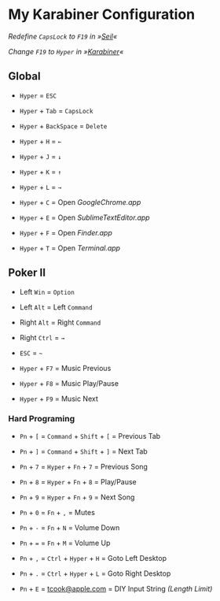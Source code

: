 My Karabiner Configuration
==========================

*Redefine `CapsLock` to `F19` in »[Seil](https://github.com/tekezo/Seil)«*

*Change `F19` to `Hyper` in »[Karabiner](https://github.com/tekezo/Karabiner)«*

## Global

* `Hyper` = `ESC`
* `Hyper` + `Tab` = `CapsLock`
* `Hyper` + `BackSpace` = `Delete`

* `Hyper` + `H` = `←`
* `Hyper` + `J` = `↓`
* `Hyper` + `K` = `↑`
* `Hyper` + `L` = `→`

* `Hyper` + `C` = Open *GoogleChrome.app*
* `Hyper` + `E` = Open *SublimeTextEditor.app*
* `Hyper` + `F` = Open *Finder.app*
* `Hyper` + `T` = Open *Terminal.app*

## Poker II

* Left `Win` = `Option`
* Left `Alt` = Left `Command`
* Right `Alt` = Right `Command`
* Right `Ctrl` = `→`
* `ESC` = `~`

* `Hyper` + `F7` = Music Previous
* `Hyper` + `F8` = Music Play/Pause
* `Hyper` + `F9` = Music Next

### Hard Programing

* `Pn` + `[` = `Command` + `Shift` + `[` = Previous Tab
* `Pn` + `]` = `Command` + `Shift` + `]` = Next Tab

* `Pn` + `7` = `Hyper` + `Fn` + `7` = Previous Song
* `Pn` + `8` = `Hyper` + `Fn` + `8`	= Play/Pause
* `Pn` + `9` = `Hyper` + `Fn` + `9`	= Next Song

* `Pn` + `0` = `Fn` + `,` = Mutes
* `Pn` + `-` = `Fn` + `N` = Volume Down
* `Pn` + `=` = `Fn` + `M` = Volume Up

* `Pn` + `,` = `Ctrl` + `Hyper` + `H` = Goto Left Desktop
* `Pn` + `.` = `Ctrl` + `Hyper` + `L` = Goto Right Desktop

* `Pn` + `E` = tcook@apple.com = DIY Input String *(Length Limit)*




